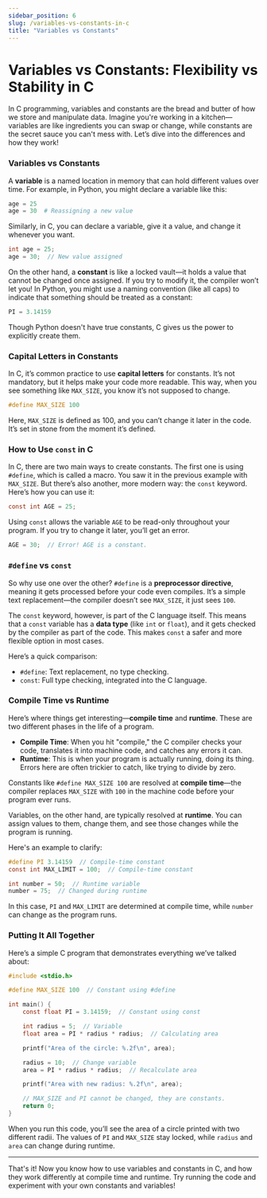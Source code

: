 ```yaml
---
sidebar_position: 6
slug: /variables-vs-constants-in-c
title: "Variables vs Constants"
---
```


# Variables vs Constants: Flexibility vs Stability in C

In C programming, variables and constants are the bread and butter of how we store and manipulate data. Imagine you're working in a kitchen—variables are like ingredients you can swap or change, while constants are the secret sauce you can't mess with. Let’s dive into the differences and how they work!

### Variables vs Constants

A **variable** is a named location in memory that can hold different values over time. For example, in Python, you might declare a variable like this:

```python
age = 25
age = 30  # Reassigning a new value
```

Similarly, in C, you can declare a variable, give it a value, and change it whenever you want.

```c
int age = 25;
age = 30;  // New value assigned
```

On the other hand, a **constant** is like a locked vault—it holds a value that cannot be changed once assigned. If you try to modify it, the compiler won’t let you! In Python, you might use a naming convention (like all caps) to indicate that something should be treated as a constant:

```python
PI = 3.14159
```

Though Python doesn't have true constants, C gives us the power to explicitly create them.

### Capital Letters in Constants

In C, it’s common practice to use **capital letters** for constants. It’s not mandatory, but it helps make your code more readable. This way, when you see something like `MAX_SIZE`, you know it’s not supposed to change.

```c
#define MAX_SIZE 100
```

Here, `MAX_SIZE` is defined as 100, and you can’t change it later in the code. It’s set in stone from the moment it’s defined.

### How to Use `const` in C

In C, there are two main ways to create constants. The first one is using `#define`, which is called a macro. You saw it in the previous example with `MAX_SIZE`. But there’s also another, more modern way: the `const` keyword. Here’s how you can use it:

```c
const int AGE = 25;
```

Using `const` allows the variable `AGE` to be read-only throughout your program. If you try to change it later, you’ll get an error.

```c
AGE = 30;  // Error! AGE is a constant.
```

### `#define` vs `const`

So why use one over the other? `#define` is a **preprocessor directive**, meaning it gets processed before your code even compiles. It’s a simple text replacement—the compiler doesn’t see `MAX_SIZE`, it just sees `100`.

The `const` keyword, however, is part of the C language itself. This means that a `const` variable has a **data type** (like `int` or `float`), and it gets checked by the compiler as part of the code. This makes `const` a safer and more flexible option in most cases.

Here’s a quick comparison:

- `#define`: Text replacement, no type checking.
- `const`: Full type checking, integrated into the C language.

### Compile Time vs Runtime

Here’s where things get interesting—**compile time** and **runtime**. These are two different phases in the life of a program.

- **Compile Time**: When you hit "compile," the C compiler checks your code, translates it into machine code, and catches any errors it can.
- **Runtime**: This is when your program is actually running, doing its thing. Errors here are often trickier to catch, like trying to divide by zero.

Constants like `#define MAX_SIZE 100` are resolved at **compile time**—the compiler replaces `MAX_SIZE` with `100` in the machine code before your program ever runs.

Variables, on the other hand, are typically resolved at **runtime**. You can assign values to them, change them, and see those changes while the program is running.

Here's an example to clarify:

```c
#define PI 3.14159  // Compile-time constant
const int MAX_LIMIT = 100;  // Compile-time constant

int number = 50;  // Runtime variable
number = 75;  // Changed during runtime
```

In this case, `PI` and `MAX_LIMIT` are determined at compile time, while `number` can change as the program runs.

### Putting It All Together

Here’s a simple C program that demonstrates everything we’ve talked about:

```c
#include <stdio.h>

#define MAX_SIZE 100  // Constant using #define

int main() {
    const float PI = 3.14159;  // Constant using const

    int radius = 5;  // Variable
    float area = PI * radius * radius;  // Calculating area

    printf("Area of the circle: %.2f\n", area);

    radius = 10;  // Change variable
    area = PI * radius * radius;  // Recalculate area

    printf("Area with new radius: %.2f\n", area);

    // MAX_SIZE and PI cannot be changed, they are constants.
    return 0;
}
```

When you run this code, you’ll see the area of a circle printed with two different radii. The values of `PI` and `MAX_SIZE` stay locked, while `radius` and `area` can change during runtime.

---

That's it! Now you know how to use variables and constants in C, and how they work differently at compile time and runtime. Try running the code and experiment with your own constants and variables!
